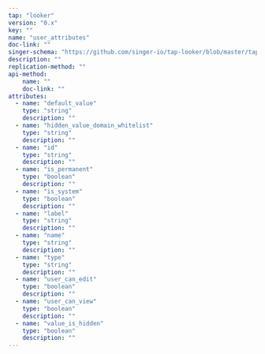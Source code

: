 ```yaml
---
tap: "looker"
version: "0.x"
key: ""
name: "user_attributes"
doc-link: ""
singer-schema: "https://github.com/singer-io/tap-looker/blob/master/tap_looker/schemas/user_attributes.json"
description: ""
replication-method: ""
api-method:
    name: ""
    doc-link: ""
attributes:
  - name: "default_value"
    type: "string"
    description: ""
  - name: "hidden_value_domain_whitelist"
    type: "string"
    description: ""
  - name: "id"
    type: "string"
    description: ""
  - name: "is_permanent"
    type: "boolean"
    description: ""
  - name: "is_system"
    type: "boolean"
    description: ""
  - name: "label"
    type: "string"
    description: ""
  - name: "name"
    type: "string"
    description: ""
  - name: "type"
    type: "string"
    description: ""
  - name: "user_can_edit"
    type: "boolean"
    description: ""
  - name: "user_can_view"
    type: "boolean"
    description: ""
  - name: "value_is_hidden"
    type: "boolean"
    description: ""
---
```

